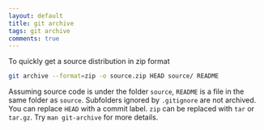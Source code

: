 ```yaml
---
layout: default
title: git archive
tags: git archive
comments: true
---
```


To quickly get a source distribution in zip format

```bash
git archive --format=zip -o source.zip HEAD source/ README
```

Assuming source code is under the folder `source`, `README` is a file in the same folder as `source`. Subfolders ignored by `.gitignore` are not archived. You can replace `HEAD` with a commit label. `zip` can be replaced with `tar` or `tar.gz`. Try `man git-archive` for more details.
